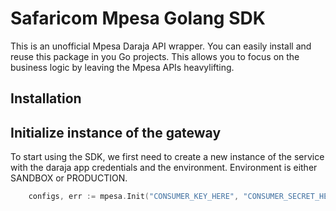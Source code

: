 # Safaricom Mpesa Golang SDK
This is an unofficial Mpesa Daraja API wrapper. You can easily install and reuse this package in you Go projects. This allows you to focus on the business logic by leaving the Mpesa APIs heavylifting.

## Installation

## Initialize instance of the gateway
To start using the SDK, we first need to create a new instance of the service with the daraja app credentials and the environment. Environment is either SANDBOX or PRODUCTION.

```go
    configs, err := mpesa.Init("CONSUMER_KEY_HERE", "CONSUMER_SECRET_HERE", "ENVIROMENT (SANDBOX / LIVE)")
```